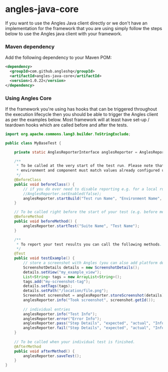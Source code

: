 # angles-java-core

If you want to use the Angles Java client directly or we don't have an implementation for the framework that you are using simply follow the steps below to use the Angles java client with your framework.

### Maven dependency
Add the following dependency to your Maven POM:
``` xml
<dependency>
  <groupId>com.github.angleshq</groupId>
  <artifactId>angles-java-core</artifactId>
  <version>1.0.22</version>
</dependency>
```

### Using Angles Core
If the framework you're using has hooks that can be triggered throughout the execution lifecycle then you should be able to trigger the Angles client as per the examples below. 
Most framework will at least have set-up / teardown hooks which are called before and after the tests.

```java
import org.apache.commons.lang3.builder.ToStringExclude;

public class MyBaseTest {

    private static AnglesReporterInterface anglesReporter = AnglesReporter.getInstance("http://127.0.0.1:3000/rest/api/v1.0/");

    /**
     * To be called at the very start of the test run. Please note that the team, 
     * environment and component must match values already configured using the Angles API.
     */
    @BeforeClass
    public void beforeClass() {
        // if you do ever need to disable reporting e.g. for a local run you can us this method.
        //AnglesReporter.setEnabled(false);
        anglesReporter.startBuild("Test run Name", "Environment Name", "Team Name", "Component Name");
    }

    // To be called right before the start of your test (e.g. before method)
    @BeforeMethod
    public void beforeMethod() {
        anglesReporter.startTest("Suite Name", "Test Name");
    }

    /**
     * To report your test results you can call the following methods.
     */
    @Test
    public void testExample() {
        // store a screenshot with Angles (you can also add platform details)
        ScreenshotDetails details = new ScreenshotDetails();
        details.setView("my_example_view");
        List<String> tags = new ArrayList<String>();
        tags.add("my-screenshot-tag");
        details.setTags(tags);
        details.setPath("/location/file.png");
        Screenshot screenshot = anglesReporter.storeScreenshot(details);
        anglesReporter.info("Took screenshot", screenshot.getId());
        
        // individual entries
        anglesReporter.info("Test Info");
        anglesReporter.error("Error Info");
        anglesReporter.pass("Step Details", "expected", "actual", "Information e.g. to reproduce");
        anglesReporter.fail("Step Details", "expected", "actual", "Information e.g. to reproduce");
    }
    
    // To be called when your individual test is finished.
    @AfterMethod
    public void afterMethod() {
        anglesReporter.saveTest();
    }
}

```